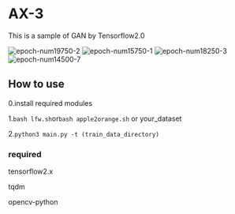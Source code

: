 # AX-3
This is a sample of GAN by Tensorflow2.0

![epoch-num19750-2](https://user-images.githubusercontent.com/47020182/67148994-ea5bed80-f2e0-11e9-9e25-42705e55c531.png)
![epoch-num15750-1](https://user-images.githubusercontent.com/47020182/67149004-0d869d00-f2e1-11e9-8cf2-a411d91ae619.png)
![epoch-num18250-3](https://user-images.githubusercontent.com/47020182/67149019-373fc400-f2e1-11e9-86c1-688a7658df5d.png)
![epoch-num14500-7](https://user-images.githubusercontent.com/47020182/67149036-766e1500-f2e1-11e9-863e-145d3b2de903.png)


## How to use
0.install required modules

1.`bash lfw.sh`or`bash apple2orange.sh` or your_dataset

2.`python3 main.py -t (train_data_directory)` 

### required
tensorflow2.x

tqdm

opencv-python

